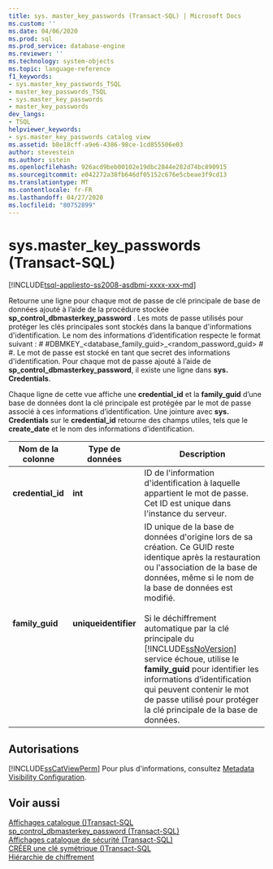 ```yaml
---
title: sys. master_key_passwords (Transact-SQL) | Microsoft Docs
ms.custom: ''
ms.date: 04/06/2020
ms.prod: sql
ms.prod_service: database-engine
ms.reviewer: ''
ms.technology: system-objects
ms.topic: language-reference
f1_keywords:
- sys.master_key_passwords_TSQL
- master_key_passwords_TSQL
- sys.master_key_passwords
- master_key_passwords
dev_langs:
- TSQL
helpviewer_keywords:
- sys.master_key_passwords catalog view
ms.assetid: b8e18cff-a9e6-4386-98ce-1cd855506e03
author: stevestein
ms.author: sstein
ms.openlocfilehash: 926acd9beb00102e19dbc2844e282d74bc890915
ms.sourcegitcommit: e042272a38fb646df05152c676e5cbeae3f9cd13
ms.translationtype: MT
ms.contentlocale: fr-FR
ms.lasthandoff: 04/27/2020
ms.locfileid: "80752899"
---
```

# <a name="sysmaster_key_passwords-transact-sql"></a>sys.master_key_passwords (Transact-SQL)
[!INCLUDE[tsql-appliesto-ss2008-asdbmi-xxxx-xxx-md](../../includes/tsql-appliesto-ss2008-asdbmi-xxxx-xxx-md.md)]

  Retourne une ligne pour chaque mot de passe de clé principale de base de données ajouté à l’aide de la procédure stockée **sp_control_dbmasterkey_password** . Les mots de passe utilisés pour protéger les clés principales sont stockés dans la banque d'informations d'identification. Le nom des informations d’identification respecte le format suivant : # #DBMKEY_<database_family_guid>_<random_password_guid> # #. Le mot de passe est stocké en tant que secret des informations d'identification. Pour chaque mot de passe ajouté à l’aide de **sp_control_dbmasterkey_password**, il existe une ligne dans **sys. Credentials**.  
  
 Chaque ligne de cette vue affiche une **credential_id** et la **family_guid** d’une base de données dont la clé principale est protégée par le mot de passe associé à ces informations d’identification. Une jointure avec **sys. Credentials** sur le **credential_id** retourne des champs utiles, tels que le **create_date** et le nom des informations d’identification.  
  
|Nom de la colonne|Type de données|Description|  
|-----------------|---------------|-----------------|  
|**credential_id**|**int**|ID de l'information d'identification à laquelle appartient le mot de passe. Cet ID est unique dans l'instance du serveur.|  
|**family_guid**|**uniqueidentifier**|ID unique de la base de données d'origine lors de sa création. Ce GUID reste identique après la restauration ou l'association de la base de données, même si le nom de la base de données est modifié.<br /><br /> Si le déchiffrement automatique par la clé principale du [!INCLUDE[ssNoVersion](../../includes/ssnoversion-md.md)] service échoue, utilise le **family_guid** pour identifier les informations d’identification qui peuvent contenir le mot de passe utilisé pour protéger la clé principale de la base de données.|  
  
## <a name="permissions"></a>Autorisations  
 [!INCLUDE[ssCatViewPerm](../../includes/sscatviewperm-md.md)] Pour plus d'informations, consultez [Metadata Visibility Configuration](../../relational-databases/security/metadata-visibility-configuration.md).  
  
## <a name="see-also"></a>Voir aussi  
 [Affichages catalogue &#40;&#41;Transact-SQL](../../relational-databases/system-catalog-views/catalog-views-transact-sql.md)   
 [sp_control_dbmasterkey_password &#40;Transact-SQL&#41;](../../relational-databases/system-stored-procedures/sp-control-dbmasterkey-password-transact-sql.md)   
 [Affichages catalogue de sécurité &#40;Transact-SQL&#41;](../../relational-databases/system-catalog-views/security-catalog-views-transact-sql.md)   
 [CRÉER une clé symétrique &#40;&#41;Transact-SQL](../../t-sql/statements/create-symmetric-key-transact-sql.md)   
 [Hiérarchie de chiffrement](../../relational-databases/security/encryption/encryption-hierarchy.md)  
  
  

